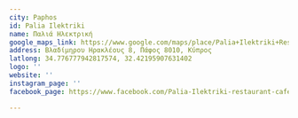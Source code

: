 ```yaml
---
city: Paphos
id: Palia Ilektriki
name: Παλιά Ηλεκτρική
google_maps_link: https://www.google.com/maps/place/Palia+Ilektriki+Restaurant-Cafe/@34.7766679,32.4197831,17z/data=!3m1!4b1!4m5!3m4!1s0x14e707d140bd65b1:0xad12f557d89e7d08!8m2!3d34.7766585!4d32.4219526
address: Βλαδίμηρου Ηρακλέους 8, Πάφος 8010, Κύπρος
latlong: 34.776777942817574, 32.42195907631402
logo: ''
website: ''
instagram_page: ''
facebook_page: https://www.facebook.com/Palia-Ilektriki-restaurant-cafe-266652683452111/

---
```

